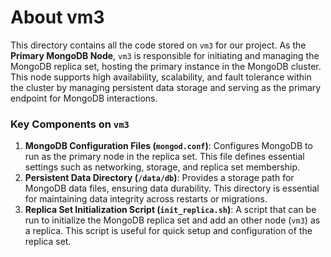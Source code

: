 # About vm3

This directory contains all the code stored on `vm3` for our project. As the **Primary MongoDB Node**, `vm3` is responsible for initiating and managing the MongoDB replica set, hosting the primary instance in the MongoDB cluster. This node supports high availability, scalability, and fault tolerance within the cluster by managing persistent data storage and serving as the primary endpoint for MongoDB interactions.

### Key Components on `vm3`

1. **MongoDB Configuration Files (`mongod.conf`)**: Configures MongoDB to run as the primary node in the replica set. This file defines essential settings such as networking, storage, and replica set membership.
2. **Persistent Data Directory (`/data/db`)**: Provides a storage path for MongoDB data files, ensuring data durability. This directory is essential for maintaining data integrity across restarts or migrations.
3. **Replica Set Initialization Script (`init_replica.sh`)**: A script that can be run to initialize the MongoDB replica set and add an other node (`vm3`) as a replica. This script is useful for quick setup and configuration of the replica set.

